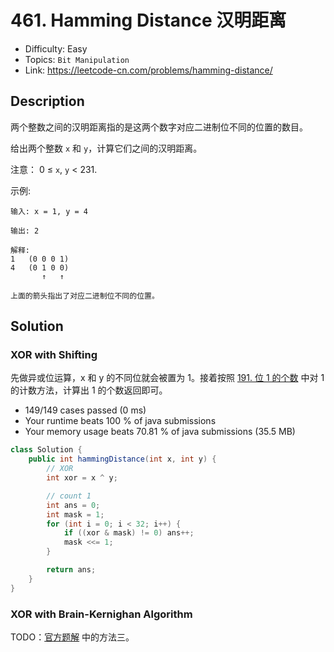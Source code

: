 # 461. Hamming Distance 汉明距离

- Difficulty: Easy
- Topics: `Bit Manipulation`
- Link: https://leetcode-cn.com/problems/hamming-distance/

## Description

两个整数之间的汉明距离指的是这两个数字对应二进制位不同的位置的数目。

给出两个整数 `x` 和 `y`，计算它们之间的汉明距离。

注意：
0 ≤ `x`, `y` < 231.

示例:
```
输入: x = 1, y = 4

输出: 2

解释:
1   (0 0 0 1)
4   (0 1 0 0)
       ↑   ↑

上面的箭头指出了对应二进制位不同的位置。
```

## Solution

### XOR with Shifting

先做异或位运算，x 和 y 的不同位就会被置为 1。接着按照 [191. 位 1 的个数](./191.%20Number%20of%201%20Bits%20位1的个数.md) 中对 1 的计数方法，计算出 1 的个数返回即可。

- 149/149 cases passed (0 ms)
- Your runtime beats 100 % of java submissions
- Your memory usage beats 70.81 % of java submissions (35.5 MB)

```java
class Solution {
    public int hammingDistance(int x, int y) {
        // XOR
        int xor = x ^ y;

        // count 1
        int ans = 0;
        int mask = 1;
        for (int i = 0; i < 32; i++) {
            if ((xor & mask) != 0) ans++;
            mask <<= 1;
        }

        return ans;
    }
}
```

### XOR with Brain-Kernighan Algorithm

TODO：[官方题解](https://leetcode-cn.com/problems/hamming-distance/solution/yi-ming-ju-chi-by-leetcode/) 中的方法三。
